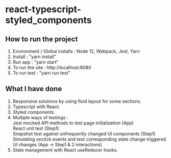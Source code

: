 # react-typescript-styled_components

## How to run the project

1. Environment / Global installs : Node 12, Webpack, Jest, Yarn
2. Install : "yarn install"
3. Run app : "yarn start"
4. To run the site : http://localhost:8080
5. To run test : "yarn run test"

## What I have done

1. Responsive solutions by using fluid layout for some sections.
2. Typescript with React.
3. Styled components.
4. Multiple ways of testings : <br/>
   Jest mocked API methods to test page initialization (App)<br/>
   React unit test (Step1) <br/>
   Snapshot test against unfrequently changed UI components (Step1)<br/>
   Simulating onclick events and test corresponding state change triggered UI changes (App -> Step1 & 2 interactions)<br/>
5. State management with React useReducer hooks.
